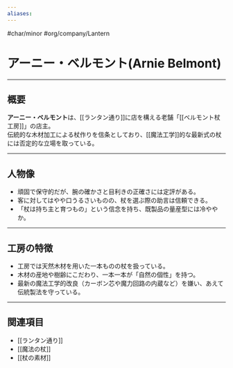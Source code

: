 ```yaml
---
aliases:
---
```

#char/minor #org/company/Lantern
# アーニー・ベルモント(Arnie Belmont)

---

## 概要
**アーニー・ベルモント**は、[[ランタン通り]]に店を構える老舗「[[ベルモント杖工房]]」の店主。  
伝統的な木材加工による杖作りを信条としており、[[魔法工学]]的な最新式の杖には否定的な立場を取っている。  

---

## 人物像
- 頑固で保守的だが、腕の確かさと目利きの正確さには定評がある。  
- 客に対してはやや口うるさいものの、杖を選ぶ際の助言は信頼できる。  
- 「杖は持ち主と育つもの」という信念を持ち、既製品の量産型には冷ややか。  

---

## 工房の特徴
- 工房では天然木材を用いた一本ものの杖を扱っている。  
- 木材の産地や樹齢にこだわり、一本一本が「自然の個性」を持つ。  
- 最新の魔法工学的改良（カーボン芯や魔力回路の内蔵など）を嫌い、あえて伝統製法を守っている。  

---

## 関連項目
- [[ランタン通り]]
- [[魔法の杖]]
- [[杖の素材]]
